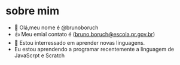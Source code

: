 # sobre mim
- 👋 Olá,meu nome é @brunoboruch
- :+1: Meu emial contato é  (bruno.boruch@escola.pr.gov.br)
- 🌱 Estou interressado em aprender novas linguagens.
- Eu estou aprendendo a programar recentemente a linguagem de JavaScrpt e Scratch
